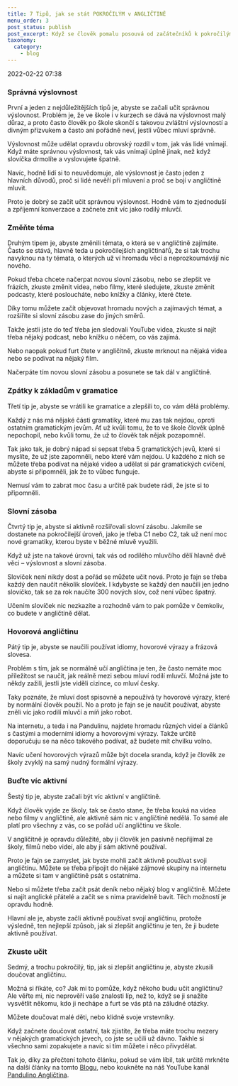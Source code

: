 ```yaml
---
title: 7 Tipů, jak se stát POKROČILÝM v ANGLIČTINĚ
menu_order: 3
post_status: publish
post_excerpt: Když se člověk pomalu posouvá od začátečníků k pokročilým, často narazí na různé překážky, které učení akorát ztíží a zpomalí. V tomto článku se podiváme na 7 tipů, které vám pomohou se stát pokročilým v angličtině.
taxonomy:
  category:
    - blog
---
```

2022-02-22 07:38

<!-- ADD AT LEAST 1 PICTURE -->

### Správná výslovnost
První a jeden z nejdůležitějších tipů je, abyste se začali učit správnou výslovnost. Problém je, že ve škole i v kurzech se dává na výslovnost malý důraz, a proto často člověk po škole skončí s takovou zvláštní výslovností a divným přízvukem a často ani pořádně neví, jestli vůbec mluví správně.

Výslovnost může udělat opravdu obrovský rozdíl v tom, jak vás lidé vnímají. Když máte správnou výslovnost, tak vás vnímají úplně jinak, než když slovíčka drmolíte a vyslovujete špatně.

Navíc, hodně lidí si to neuvědomuje, ale výslovnost je často jeden z hlavních důvodů, proč si lidé nevěří při mluvení a proč se bojí v angličtině mluvit.

Proto je dobrý se začít učit správnou výslovnost. Hodně vám to zjednoduší a zpříjemní konverzace a začnete znít víc jako rodilý mluvčí. 

<!-- Učení výslovnosti vám navíc ani nemusí zabrat moc času. Kdyby vás zajímalo, jak si zlepšit výslovnost, tak tady je odkaz na článek, kde to všechno do hloubky probírám. -->

<!-- Učení výslovnosti vám navíc ani nemusí zabrat moc času. Kdyby vás zajímalo, jak si zlepšit výslovnost, tak na konci tohohle videa dám odkaz na další video, kde to všechno do hloubky proberu. -->

### Změňte téma
Druhým tipem je, abyste změnili témata, o která se v angličtině zajímáte. Často se stává, hlavně teda u pokročilejších angličtinářů, že si tak trochu navyknou na ty témata, o kterých už ví hromadu věcí a neprozkoumávájí nic nového.

Pokud třeba chcete načerpat novou slovní zásobu, nebo se zlepšit ve frázích, zkuste změnit videa, nebo filmy, které sledujete, zkuste změnit podcasty, které posloucháte, nebo knížky a články, které čtete.

Díky tomu můžete začít objevovat hromadu nových a zajímavých témat, a rozšíříte si slovní zásobu zase do jiných směrů.

Takže jestli jste do teď třeba jen sledovali YouTube videa, zkuste si najít třeba nějaký podcast, nebo knížku o něčem, co vás zajímá.

Nebo naopak pokud furt čtete v angličitně, zkuste mrknout na nějaká videa nebo se podívat na nějaký film.

Načerpáte tím novou slovní zásobu a posunete se tak dál v angličtině.

### Zpátky k základům v gramatice
Třetí tip je, abyste se vrátili ke gramatice a zlepšili to, co vám dělá problémy.

Každý z nás má nějaké části gramatiky, které mu zas tak nejdou, oproti ostatním gramatickým jevům. Ať už kvůli tomu, že to ve škole člověk úplně nepochopil, nebo kvůli tomu, že už to člověk tak nějak pozapomněl.

Tak jako tak, je dobrý nápad si sepsat třeba 5 gramatických jevů, které si myslíte, že už jste zapomněli, nebo které vám nejdou. U každého z nich se můžete třeba podívat na nějaké video a udělat si pár gramatických cvičení, abyste si připomněli, jak že to vůbec funguje.

Nemusí vám to zabrat moc času a určitě pak budete rádi, že jste si to připomněli.

### Slovní zásoba
Čtvrtý tip je, abyste si aktivně rozšiřovali slovní zásobu. Jakmile se dostanete na pokročilejší úroveň, jako je třeba C1 nebo C2, tak už není moc nové gramatiky, kterou byste v běžné mluvě využili.

Když už jste na takové úrovni, tak vás od rodilého mluvčího dělí hlavně dvě věci – výslovnost a slovní zásoba.

Slovíček není nikdy dost a pořád se můžete učit nová. Proto je fajn se třeba každý den naučit několik slovíček. I kdybyste se každý den naučili jen jedno slovíčko, tak se za rok naučíte 300 nových slov, což není vůbec špatný.

Učením slovíček nic nezkazíte a rozhodně vám to pak pomůže v čemkoliv, co budete v angličtině dělat.

### Hovorová angličtinu
Pátý tip je, abyste se naučili používat idiomy, hovorové výrazy a frázová slovesa.

Problém s tím, jak se normálně učí angličtina je ten, že často nemáte moc příležitost se naučit, jak reálně mezi sebou mluví rodilí mluvčí. Možná jste to někdy zažili, jestli jste viděli cizince, co mluví česky.

Taky poznáte, že mluví dost spisovně a nepoužívá ty hovorové výrazy, které by normální člověk použil. No a proto je fajn se je naučit používat, abyste zněli víc jako rodilí mluvčí a míň jako robot.

Na internetu, a teda i na Pandulinu, najdete hromadu různých videí a článků s častými a moderními idiomy a hovorovými výrazy. Takže určitě doporučuju se na něco takového podívat, až budete mít chvilku volno.

Navíc učení hovorových výrazů může být docela sranda, když je člověk ze školy zvyklý na samý nudný formální výrazy.

### Buďte víc aktivní
Šestý tip je, abyste začali být víc aktivní v angličtině.

Když člověk vyjde ze školy, tak se často stane, že třeba kouká na videa nebo filmy v angličtině, ale aktivně sám nic v angličtině nedělá. To samé ale platí pro všechny z vás, co se pořád učí angličtinu ve škole.

V angličitně je opravdu důležité, aby ji člověk jen pasivně nepřijímal ze školy, filmů nebo videí, ale aby jí sám aktivně používal.

Proto je fajn se zamyslet, jak byste mohli začít aktivně používat svoji angličtinu. Můžete se třeba připojit do nějaké zájmové skupiny na internetu a můžete si tam v angličtině psát s ostatníma.

Nebo si můžete třeba začít psát deník nebo nějaký blog v angličtině. Můžete si najít anglické přátelé a začít se s nima pravidelně bavit. Těch možností je opravdu hodně.

Hlavní ale je, abyste začli aktivně používat svojí angličtinu, protože výsledně, ten nejlepší způsob, jak si zlepšit angličtinu je ten, že ji budete aktivně používat.

### Zkuste učit
Sedmý, a trochu pokročilý, tip, jak si zlepšit angličtinu je, abyste zkusili doučovat angličtinu.

Možná si říkáte, co? Jak mi to pomůže, když někoho budu učit angličtinu? Ale věřte mi, nic neprověří vaše znalosti líp, než to, když se ji snažíte vysvětlit někomu, kdo ji nechápe a furt se vás ptá na záludné otázky.

Můžete doučovat malé děti, nebo klidně svoje vrstevníky.

Když začnete doučovat ostatní, tak zjistíte, že třeba máte trochu mezery v nějakých gramatických jevech, co jste se učili už dávno. Takhle si všechno sami zopakujete a navíc si tím můžete i něco přivydělat.

Tak jo, díky za přečtení tohoto článku, pokud se vám líbil, tak určitě mrkněte na další články na tomto [Blogu](https://www.pandulino.com/blog/), nebo koukněte na náš YouTube kanál [Pandulino Angličtina](https://www.youtube.com/channel/UCYxpx3r_FTb8jyL6zl-hSpg?sub_confirmation=1).

